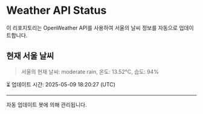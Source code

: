 
# Weather API Status

이 리포지토리는 OpenWeather API를 사용하여 서울의 날씨 정보를 자동으로 업데이트합니다.

## 현재 서울 날씨
> 서울의 현재 날씨: moderate rain, 온도: 13.52°C, 습도: 94%

⏳ 업데이트 시간: 2025-05-09 18:20:27 (UTC)

---
자동 업데이트 봇에 의해 관리됩니다.
